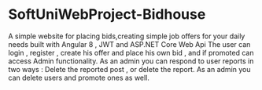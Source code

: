 # SoftUniWebProject-Bidhouse
A simple website for placing bids,creating simple job offers for your daily needs built with Angular 8 , JWT and ASP.NET Core Web Api
The user can login , register ,
create his offer and place his own bid , and if promoted can access Admin functionality. 
As an admin you can respond to user reports in two ways : Delete the reported post , or delete the report.
As an admin you can delete users and promote ones as well.

